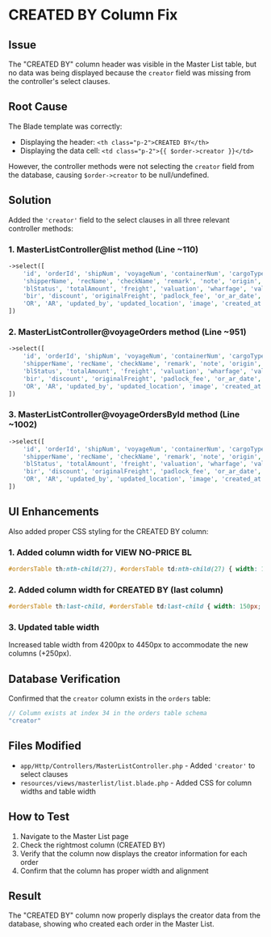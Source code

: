 # CREATED BY Column Fix

## Issue
The "CREATED BY" column header was visible in the Master List table, but no data was being displayed because the `creator` field was missing from the controller's select clauses.

## Root Cause
The Blade template was correctly:
- Displaying the header: `<th class="p-2">CREATED BY</th>`
- Displaying the data cell: `<td class="p-2">{{ $order->creator }}</td>`

However, the controller methods were not selecting the `creator` field from the database, causing `$order->creator` to be null/undefined.

## Solution
Added the `'creator'` field to the select clauses in all three relevant controller methods:

### 1. MasterListController@list method (Line ~110)
```php
->select([
    'id', 'orderId', 'shipNum', 'voyageNum', 'containerNum', 'cargoType',
    'shipperName', 'recName', 'checkName', 'remark', 'note', 'origin', 'destination',
    'blStatus', 'totalAmount', 'freight', 'valuation', 'wharfage', 'value', 'other',
    'bir', 'discount', 'originalFreight', 'padlock_fee', 'or_ar_date',
    'OR', 'AR', 'updated_by', 'updated_location', 'image', 'created_at', 'creator'
])
```

### 2. MasterListController@voyageOrders method (Line ~951)
```php
->select([
    'id', 'orderId', 'shipNum', 'voyageNum', 'containerNum', 'cargoType',
    'shipperName', 'recName', 'checkName', 'remark', 'note', 'origin', 'destination',
    'blStatus', 'totalAmount', 'freight', 'valuation', 'wharfage', 'value', 'other',
    'bir', 'discount', 'originalFreight', 'padlock_fee', 'or_ar_date',
    'OR', 'AR', 'updated_by', 'updated_location', 'image', 'created_at', 'creator'
])
```

### 3. MasterListController@voyageOrdersById method (Line ~1002)
```php
->select([
    'id', 'orderId', 'shipNum', 'voyageNum', 'containerNum', 'cargoType',
    'shipperName', 'recName', 'checkName', 'remark', 'note', 'origin', 'destination',
    'blStatus', 'totalAmount', 'freight', 'valuation', 'wharfage', 'value', 'other',
    'bir', 'discount', 'originalFreight', 'padlock_fee', 'or_ar_date',
    'OR', 'AR', 'updated_by', 'updated_location', 'image', 'created_at', 'dock_number', 'creator'
])
```

## UI Enhancements
Also added proper CSS styling for the CREATED BY column:

### 1. Added column width for VIEW NO-PRICE BL
```css
#ordersTable th:nth-child(27), #ordersTable td:nth-child(27) { width: 100px; } /* VIEW NO-PRICE BL */
```

### 2. Added column width for CREATED BY (last column)
```css
#ordersTable th:last-child, #ordersTable td:last-child { width: 150px; } /* CREATED BY */
```

### 3. Updated table width
Increased table width from 4200px to 4450px to accommodate the new columns (+250px).

## Database Verification
Confirmed that the `creator` column exists in the `orders` table:
```php
// Column exists at index 34 in the orders table schema
"creator"
```

## Files Modified
- `app/Http/Controllers/MasterListController.php` - Added `'creator'` to select clauses
- `resources/views/masterlist/list.blade.php` - Added CSS for column widths and table width

## How to Test
1. Navigate to the Master List page
2. Check the rightmost column (CREATED BY)
3. Verify that the column now displays the creator information for each order
4. Confirm that the column has proper width and alignment

## Result
The "CREATED BY" column now properly displays the creator data from the database, showing who created each order in the Master List.
